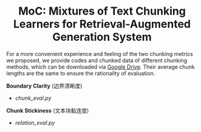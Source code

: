 <h1 align="center">
    MoC: Mixtures of Text Chunking Learners for Retrieval-Augmented Generation System
</h1>


For a more convenient experience and feeling of the two chunking metrics we proposed, we provide codes and chunked data of different chunking methods, which can be downloaded via [Google Drive](https://drive.google.com/file/d/1CR3FehGYi6vFZEhcoPJmTDSjuSULKiIo/view?usp=sharing). Their average chunk lengths are the same to ensure the rationality of evaluation.

**Boundary Clarity** (边界清晰度)
- *chunk_eval.py*

**Chunk Stickiness** (文本块黏连度)
- *relation_eval.py*
